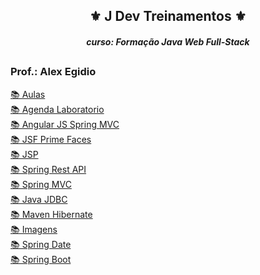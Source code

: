 <h2 align="center">⚜️ J Dev Treinamentos ⚜️</h2>
<i><h4 align="center">curso: Formação Java Web Full-Stack</i>
  
##
  
<h3>Prof.: Alex Egidio</h3>

[📚 Aulas ](https://github.com/GivaldoMedeirosNeto/Curso-JDev/tree/main/javaEstudo)<br>
[📚 Agenda Laboratorio ](https://github.com/GivaldoMedeirosNeto/Curso-JDev/tree/main/agenda_laboratorio)<br>
[📚 Angular JS Spring MVC ](https://github.com/GivaldoMedeirosNeto/Curso-JDev/tree/main/angularjs_spring_mvc)<br>
[📚 JSF Prime Faces ](https://github.com/GivaldoMedeirosNeto/Curso-JDev/tree/main/aulasjsfprimefaces)<br>
[📚 JSP ](https://github.com/GivaldoMedeirosNeto/Curso-JDev/tree/main/curso-jsp)<br>
[📚 Spring Rest API ](https://github.com/GivaldoMedeirosNeto/Curso-JDev/tree/main/cursosspringrestapi)<br>
[📚 Spring MVC ](https://github.com/GivaldoMedeirosNeto/Curso-JDev/tree/main/Exemplo_Crud_Spring_Mvc)<br>
[📚 Java JDBC ](https://github.com/GivaldoMedeirosNeto/Curso-JDev/tree/main/pos-java-jdbc)<br>
[📚 Maven Hibernate ](https://github.com/GivaldoMedeirosNeto/Curso-JDev/tree/main/pos-java-maven-hibernate)<br>
[📚 Imagens ](https://github.com/GivaldoMedeirosNeto/Curso-JDev/tree/main/projeto_imagens)<br>
[📚 Spring Date ](https://github.com/GivaldoMedeirosNeto/Curso-JDev/tree/main/projeto-spring-data-aula)<br>
[📚 Spring Boot ](https://github.com/GivaldoMedeirosNeto/Curso-JDev/tree/main/springboot)<br>
